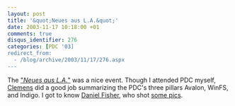 ```yaml
---
layout: post
title: '&quot;Neues aus L.A.&quot;'
date: 2003-11-17 10:18:00 +01
comments: true
disqus_identifier: 276
categories: [PDC '03]
redirect_from:
  - /blog/archive/2003/11/17/276.aspx
---
```


The ["*Neues aus L.A.*"](/archive/2003/11/12/pdc-retrospection/) was a nice event. Though I attended PDC myself, [Clemens](http://staff.newtelligence.net/clemensv/) did a good job summarizing the PDC's three pillars Avalon, WinFS, and Indigo. I got to know [Daniel Fisher](http://lennybacon.com/), who shot [some pics](http://lennybacon.com/2003-11-16T182040.aspx).

